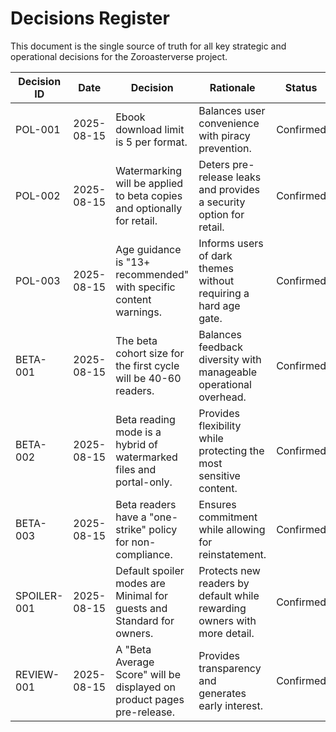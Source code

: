 # Decisions Register

This document is the single source of truth for all key strategic and operational decisions for the Zoroasterverse project.

| Decision ID | Date       | Decision                                                              | Rationale                                                              | Status    |
|-------------|------------|-----------------------------------------------------------------------|------------------------------------------------------------------------|-----------|
| POL-001     | 2025-08-15 | Ebook download limit is 5 per format.                                 | Balances user convenience with piracy prevention.                      | Confirmed |
| POL-002     | 2025-08-15 | Watermarking will be applied to beta copies and optionally for retail. | Deters pre-release leaks and provides a security option for retail.    | Confirmed |
| POL-003     | 2025-08-15 | Age guidance is "13+ recommended" with specific content warnings.      | Informs users of dark themes without requiring a hard age gate.        | Confirmed |
| BETA-001    | 2025-08-15 | The beta cohort size for the first cycle will be 40-60 readers.       | Balances feedback diversity with manageable operational overhead.      | Confirmed |
| BETA-002    | 2025-08-15 | Beta reading mode is a hybrid of watermarked files and portal-only.   | Provides flexibility while protecting the most sensitive content.      | Confirmed |
| BETA-003    | 2025-08-15 | Beta readers have a "one-strike" policy for non-compliance.           | Ensures commitment while allowing for reinstatement.                   | Confirmed |
| SPOILER-001 | 2025-08-15 | Default spoiler modes are Minimal for guests and Standard for owners. | Protects new readers by default while rewarding owners with more detail. | Confirmed |
| REVIEW-001  | 2025-08-15 | A "Beta Average Score" will be displayed on product pages pre-release. | Provides transparency and generates early interest.                    | Confirmed |

